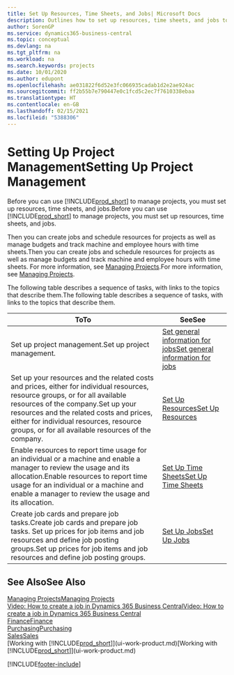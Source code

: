 ```yaml
---
title: Set Up Resources, Time Sheets, and Jobs| Microsoft Docs
description: Outlines how to set up resources, time sheets, and jobs to manage projects.
author: SorenGP
ms.service: dynamics365-business-central
ms.topic: conceptual
ms.devlang: na
ms.tgt_pltfrm: na
ms.workload: na
ms.search.keywords: projects
ms.date: 10/01/2020
ms.author: edupont
ms.openlocfilehash: ae031822f6d52e3fc066935cadab1d2e2ae924ac
ms.sourcegitcommit: ff2b55b7e790447e0c1fcd5c2ec7f7610338ebaa
ms.translationtype: HT
ms.contentlocale: en-GB
ms.lasthandoff: 02/15/2021
ms.locfileid: "5388306"
---
```

# <a name="setting-up-project-management"></a><span data-ttu-id="4564f-103">Setting Up Project Management</span><span class="sxs-lookup"><span data-stu-id="4564f-103">Setting Up Project Management</span></span>
<span data-ttu-id="4564f-104">Before you can use [!INCLUDE[prod_short](includes/prod_short.md)] to manage projects, you must set up resources, time sheets, and jobs.</span><span class="sxs-lookup"><span data-stu-id="4564f-104">Before you can use [!INCLUDE[prod_short](includes/prod_short.md)] to manage projects, you must set up resources, time sheets, and jobs.</span></span>

<span data-ttu-id="4564f-105">Then you can create jobs and schedule resources for projects as well as manage budgets and track machine and employee hours with time sheets.</span><span class="sxs-lookup"><span data-stu-id="4564f-105">Then you can create jobs and schedule resources for projects as well as manage budgets and track machine and employee hours with time sheets.</span></span> <span data-ttu-id="4564f-106">For more information, see [Managing Projects](projects-manage-projects.md).</span><span class="sxs-lookup"><span data-stu-id="4564f-106">For more information, see [Managing Projects](projects-manage-projects.md).</span></span>  

<span data-ttu-id="4564f-107">The following table describes a sequence of tasks, with links to the topics that describe them.</span><span class="sxs-lookup"><span data-stu-id="4564f-107">The following table describes a sequence of tasks, with links to the topics that describe them.</span></span>

| <span data-ttu-id="4564f-108">To</span><span class="sxs-lookup"><span data-stu-id="4564f-108">To</span></span> | <span data-ttu-id="4564f-109">See</span><span class="sxs-lookup"><span data-stu-id="4564f-109">See</span></span> |
| --- | --- |
| <span data-ttu-id="4564f-110">Set up project management.</span><span class="sxs-lookup"><span data-stu-id="4564f-110">Set up project management.</span></span>|[<span data-ttu-id="4564f-111">Set general information for jobs</span><span class="sxs-lookup"><span data-stu-id="4564f-111">Set general information for jobs</span></span>](projects-how-setup-jobs.md#to-set-general-information-for-jobs)|
| <span data-ttu-id="4564f-112">Set up your resources and the related costs and prices, either for individual resources, resource groups, or for all available resources of the company.</span><span class="sxs-lookup"><span data-stu-id="4564f-112">Set up your resources and the related costs and prices, either for individual resources, resource groups, or for all available resources of the company.</span></span> |[<span data-ttu-id="4564f-113">Set Up Resources</span><span class="sxs-lookup"><span data-stu-id="4564f-113">Set Up Resources</span></span>](projects-how-setup-resources.md) |
| <span data-ttu-id="4564f-114">Enable resources to report time usage for an individual or a machine and enable a manager to review the usage and its allocation.</span><span class="sxs-lookup"><span data-stu-id="4564f-114">Enable resources to report time usage for an individual or a machine and enable a manager to review the usage and its allocation.</span></span> |[<span data-ttu-id="4564f-115">Set Up Time Sheets</span><span class="sxs-lookup"><span data-stu-id="4564f-115">Set Up Time Sheets</span></span>](projects-how-setup-time-sheets.md) |
| <span data-ttu-id="4564f-116">Create job cards and prepare job tasks.</span><span class="sxs-lookup"><span data-stu-id="4564f-116">Create job cards and prepare job tasks.</span></span> <span data-ttu-id="4564f-117">Set up prices for job items and job resources and define job posting groups.</span><span class="sxs-lookup"><span data-stu-id="4564f-117">Set up prices for job items and job resources and define job posting groups.</span></span> |[<span data-ttu-id="4564f-118">Set Up Jobs</span><span class="sxs-lookup"><span data-stu-id="4564f-118">Set Up Jobs</span></span>](projects-how-setup-jobs.md) |

## <a name="see-also"></a><span data-ttu-id="4564f-119">See Also</span><span class="sxs-lookup"><span data-stu-id="4564f-119">See Also</span></span>

[<span data-ttu-id="4564f-120">Managing Projects</span><span class="sxs-lookup"><span data-stu-id="4564f-120">Managing Projects</span></span>](projects-manage-projects.md)  
[<span data-ttu-id="4564f-121">Video: How to create a job in Dynamics 365 Business Central</span><span class="sxs-lookup"><span data-stu-id="4564f-121">Video: How to create a job in Dynamics 365 Business Central</span></span>](https://www.youtube.com/watch?v=VqaPWr7BWmw)  
[<span data-ttu-id="4564f-122">Finance</span><span class="sxs-lookup"><span data-stu-id="4564f-122">Finance</span></span>](finance.md)  
[<span data-ttu-id="4564f-123">Purchasing</span><span class="sxs-lookup"><span data-stu-id="4564f-123">Purchasing</span></span>](purchasing-manage-purchasing.md)  
[<span data-ttu-id="4564f-124">Sales</span><span class="sxs-lookup"><span data-stu-id="4564f-124">Sales</span></span>](sales-manage-sales.md)  
<span data-ttu-id="4564f-125">[Working with [!INCLUDE[prod_short](includes/prod_short.md)]](ui-work-product.md)</span><span class="sxs-lookup"><span data-stu-id="4564f-125">[Working with [!INCLUDE[prod_short](includes/prod_short.md)]](ui-work-product.md)</span></span>  


[!INCLUDE[footer-include](includes/footer-banner.md)]